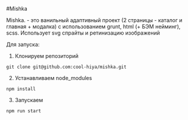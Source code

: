 #Mishka

Mishka. - это ванильный адаптивный проект (2 страницы - каталог и главная + модалка) с использованием grunt, html (+ БЭМ нейминг), scss. Использует svg спрайты и ретинизацию изображений

Для запуска:

1. Клонируем репозиторий
 ```
 git clone git@github.com:cool-hiya/mishka.git
 ```
2. Устанавливаем node_modules
 ```
 npm install
 ```
3. Запускаем
 ```
 npm run start
 ```
